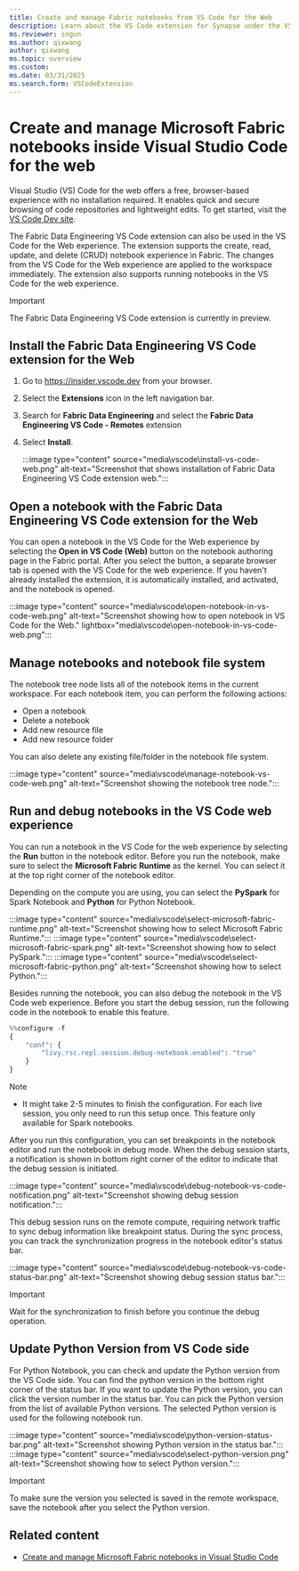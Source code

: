 ```yaml
---
title: Create and manage Fabric notebooks from VS Code for the Web
description: Learn about the VS Code extension for Synapse under the VS Code web experience, which supports a pro-developer authoring experience.
ms.reviewer: sngun
ms.author: qixwang
author: qixwang
ms.topic: overview
ms.custom:
ms.date: 03/31/2025
ms.search.form: VSCodeExtension
---
```


# Create and manage Microsoft Fabric notebooks inside Visual Studio Code for the web

Visual Studio (VS) Code for the web offers a free, browser-based experience with no installation required. It enables quick and secure browsing of code repositories and lightweight edits. To get started, visit the [VS Code Dev site](https://vscode.dev).

The Fabric Data Engineering VS Code extension can also be used in the VS Code for the Web experience. The extension supports the create, read, update, and delete (CRUD) notebook experience in Fabric. The changes from the VS Code for the Web experience are applied to the workspace immediately. The extension also supports running notebooks in the VS Code for the web experience.

> [!IMPORTANT]
> The Fabric Data Engineering VS Code extension is currently in preview.

## Install the Fabric Data Engineering VS Code extension for the Web

1. Go to https://insider.vscode.dev from your browser.
1. Select the **Extensions** icon in the left navigation bar.
1. Search for **Fabric Data Engineering** and select the **Fabric Data Engineering VS Code - Remotes** extension
1. Select **Install**.

   :::image type="content" source="media\vscode\install-vs-code-web.png" alt-text="Screenshot that shows installation of Fabric Data Engineering VS Code extension web.":::

## Open a notebook with the Fabric Data Engineering VS Code extension for the Web

You can open a notebook in the VS Code for the Web experience by selecting the **Open in VS Code (Web)** button on the notebook authoring page in the Fabric portal. After you select the button, a separate browser tab is opened with the VS Code for the web experience. If you haven't already installed the extension, it is automatically installed, and activated, and the notebook is opened.

:::image type="content" source="media\vscode\open-notebook-in-vs-code-web.png" alt-text="Screenshot showing how to open notebook in VS Code for the Web." lightbox="media\vscode\open-notebook-in-vs-code-web.png":::

## Manage notebooks and notebook file system

The notebook tree node lists all of the notebook items in the current workspace. For each notebook item, you can perform the following actions:

- Open a notebook
- Delete a notebook
- Add new resource file
- Add new resource folder

You can also delete any existing file/folder in the notebook file system.

:::image type="content" source="media\vscode\manage-notebook-vs-code-web.png" alt-text="Screenshot showing the notebook tree node.":::

## Run and debug notebooks in the VS Code web experience

You can run a notebook in the VS Code for the web experience by selecting the **Run** button in the notebook editor. Before you run the notebook, make sure to select the **Microsoft Fabric Runtime** as the kernel. You can select it at the top right corner of the notebook editor.

Depending on the compute you are using, you can select the **PySpark** for Spark Notebook and **Python** for Python Notebook.

:::image type="content" source="media\vscode\select-microsoft-fabric-runtime.png" alt-text="Screenshot showing how to select Microsoft Fabric Runtime.":::
:::image type="content" source="media\vscode\select-microsoft-fabric-spark.png" alt-text="Screenshot showing how to select PySpark.":::
:::image type="content" source="media\vscode\select-microsoft-fabric-python.png" alt-text="Screenshot showing how to select Python.":::

Besides running the notebook, you can also debug the notebook in the VS Code web experience. Before you start the debug session, run the following code in the notebook to enable this feature.

```python
%%configure -f  
{  
    "conf": {  
        "livy.rsc.repl.session.debug-notebook.enabled": "true"  
    } 
} 
```

> [!NOTE]
> * It might take 2-5 minutes to finish the configuration. For each live session, you only need to run this setup once. This feature only available for Spark notebooks.

After you run this configuration, you can set breakpoints in the notebook editor and run the notebook in debug mode. When the debug session starts, a notification is shown in bottom right corner of the editor to indicate that the debug session is initiated.

:::image type="content" source="media\vscode\debug-notebook-vs-code-notification.png" alt-text="Screenshot showing debug session notification.":::

This debug session runs on the remote compute, requiring network traffic to sync debug information like breakpoint status. During the sync process, you can track the synchronization progress in the notebook editor's status bar.

:::image type="content" source="media\vscode\debug-notebook-vs-code-status-bar.png" alt-text="Screenshot showing debug session status bar.":::

> [!IMPORTANT]
> Wait for the synchronization to finish before you continue the debug operation.

## Update Python Version from VS Code side

For Python Notebook, you can check and update the Python version from the VS Code side. You can find the python version in the bottom right corner of the status bar. If you want to update the Python version, you can click the version number in the status bar. You can pick the Python version from the list of available Python versions. The selected Python version is used for the following notebook run.

:::image type="content" source="media\vscode\python-version-status-bar.png" alt-text="Screenshot showing Python version in the status bar.":::
:::image type="content" source="media\vscode\select-python-version.png" alt-text="Screenshot showing how to select Python version.":::

> [!IMPORTANT]
> To make sure the version you selected is saved in the remote workspace, save the notebook after you select the Python version.

## Related content

- [Create and manage Microsoft Fabric notebooks in Visual Studio Code](author-notebook-with-vs-code.md)
